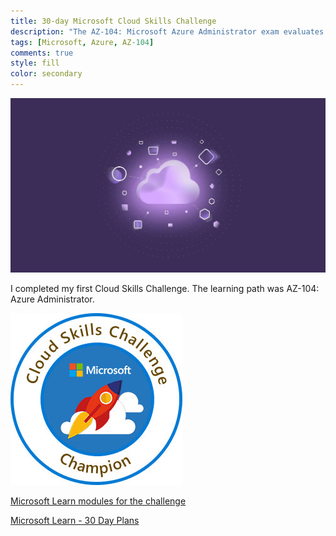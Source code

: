 ```yaml
---
title: 30-day Microsoft Cloud Skills Challenge
description: "The AZ-104: Microsoft Azure Administrator exam evaluates your skills in administering Azure environments and implementing core solutions on the Azure platform."
tags: [Microsoft, Azure, AZ-104]
comments: true
style: fill
color: secondary
---
```


![CSC Hero](/assets/img/csc-hero.jpg)

I completed my first Cloud Skills Challenge. The learning path was AZ-104: Azure Administrator.

![CSC Champion Badge](/assets/img/csc-champion-badge.jpg)

[Microsoft Learn modules for the challenge](https://docs.microsoft.com/en-us/users/msusdev/collections/xgenf83468edpn?WT.mc_id=SMCCloudSkillsChallenge_xgenf83468edpn_-web-us)

[Microsoft Learn - 30 Day Plans](<https://aka.ms/30-days-to-learn-it>)
